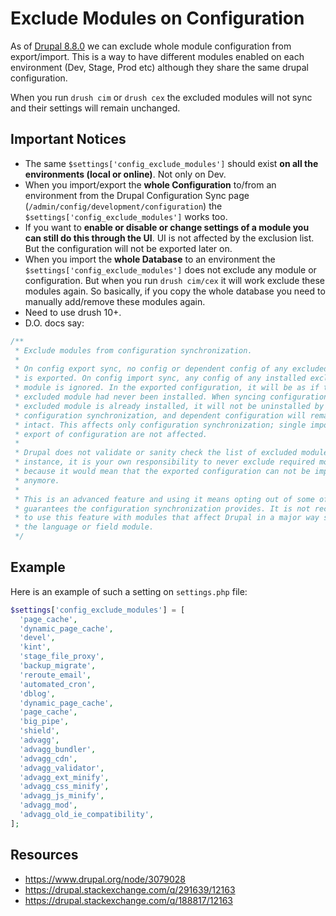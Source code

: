 # Exclude Modules on Configuration

As of [Drupal 8.8.0](https://www.drupal.org/node/3079028) we can exclude whole module configuration from export/import.
This is a way to have different modules enabled on each environment (Dev, Stage, Prod etc) although they share the same drupal configuration.

When you run `drush cim` or `drush cex` the excluded modules will not sync and their settings will remain unchanged.

## Important Notices

- The same `$settings['config_exclude_modules']` should exist **on all the environments (local or online)**. Not only on Dev.
- When you import/export the **whole Configuration** to/from an environment from the Drupal Configuration Sync page (`/admin/config/development/configuration`) the `$settings['config_exclude_modules']` works too.
- If you want to **enable or disable or change settings of a module you can still do this through the UI**. UI is not affected by the exclusion list. But the configuration will not be exported later on.
- When you import the **whole Database** to an environment the `$settings['config_exclude_modules']` does not exclude any module or configuration. But when you run `drush cim/cex` it will work exclude these modules again. So basically, if you copy the whole database you need to manually add/remove these modules again.
- Need to use drush 10+.
- D.O. docs say:

```php
/**
 * Exclude modules from configuration synchronization.
 *
 * On config export sync, no config or dependent config of any excluded module
 * is exported. On config import sync, any config of any installed excluded
 * module is ignored. In the exported configuration, it will be as if the
 * excluded module had never been installed. When syncing configuration, if an
 * excluded module is already installed, it will not be uninstalled by the
 * configuration synchronization, and dependent configuration will remain
 * intact. This affects only configuration synchronization; single import and
 * export of configuration are not affected.
 *
 * Drupal does not validate or sanity check the list of excluded modules. For
 * instance, it is your own responsibility to never exclude required modules,
 * because it would mean that the exported configuration can not be imported
 * anymore.
 *
 * This is an advanced feature and using it means opting out of some of the
 * guarantees the configuration synchronization provides. It is not recommended
 * to use this feature with modules that affect Drupal in a major way such as
 * the language or field module.
 */
```

## Example

Here is an example of such a setting on `settings.php` file:

```php
$settings['config_exclude_modules'] = [
  'page_cache',
  'dynamic_page_cache',
  'devel',
  'kint',
  'stage_file_proxy',
  'backup_migrate',
  'reroute_email',
  'automated_cron',
  'dblog',
  'dynamic_page_cache',
  'page_cache',
  'big_pipe',
  'shield',
  'advagg',
  'advagg_bundler',
  'advagg_cdn',
  'advagg_validator',
  'advagg_ext_minify',
  'advagg_css_minify',
  'advagg_js_minify',
  'advagg_mod',
  'advagg_old_ie_compatibility',
];
```

## Resources

- <https://www.drupal.org/node/3079028>
- <https://drupal.stackexchange.com/q/291639/12163>
- <https://drupal.stackexchange.com/q/188817/12163>
